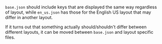 `base.json` should include keys that are displayed the same way regardless of layout, while `en_us.json` has those for the English US layout that may differ in another layout.

If it turns out that something actually should/shouldn't differ between different layouts, it can be moved between `base.json` and layout specific files.

